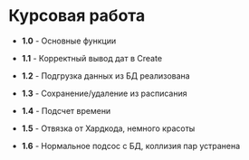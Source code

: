 # Курсовая работа
* **1.0** - Основные функции

* **1.1** - Корректный вывод дат в Create

* **1.2** - Подгрузка данных из БД реализована

* **1.3** - Сохранение/удаление из расписания

* **1.4** - Подсчет времени

* **1.5** - Отвязка от Хардкода, немного красоты

* **1.6** - Нормальное подсос с БД, коллизия пар устранена
